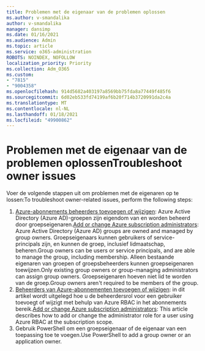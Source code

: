 ```yaml
---
title: Problemen met de eigenaar van de problemen oplossen
ms.author: v-smandalika
author: v-smandalika
manager: dansimp
ms.date: 01/16/2021
ms.audience: Admin
ms.topic: article
ms.service: o365-administration
ROBOTS: NOINDEX, NOFOLLOW
localization_priority: Priority
ms.collection: Adm_O365
ms.custom:
- "7815"
- "9004358"
ms.openlocfilehash: 914d5682a403197a8569bb75fda8a77449f485f6
ms.sourcegitcommit: 6d02eb533fd74199af6b20f714b3720991da2c4a
ms.translationtype: MT
ms.contentlocale: nl-NL
ms.lasthandoff: 01/18/2021
ms.locfileid: "49900862"
---
```

# <a name="troubleshoot-owner-issues"></a><span data-ttu-id="0e954-102">Problemen met de eigenaar van de problemen oplossen</span><span class="sxs-lookup"><span data-stu-id="0e954-102">Troubleshoot owner issues</span></span>

<span data-ttu-id="0e954-103">Voer de volgende stappen uit om problemen met de eigenaren op te lossen:</span><span class="sxs-lookup"><span data-stu-id="0e954-103">To troubleshoot owner-related issues, perform the following steps:</span></span>

1. <span data-ttu-id="0e954-104">[Azure-abonnements beheerders toevoegen of wijzigen](https://docs.microsoft.com/azure/active-directory/fundamentals/active-directory-accessmanagement-managing-group-owners): Azure Active Directory (Azure AD)-groepen zijn eigendom van en worden beheerd door groepseigenaren.</span><span class="sxs-lookup"><span data-stu-id="0e954-104">[Add or change Azure subscription administrators](https://docs.microsoft.com/azure/active-directory/fundamentals/active-directory-accessmanagement-managing-group-owners): Azure Active Directory (Azure AD) groups are owned and managed by group owners.</span></span> <span data-ttu-id="0e954-105">Groepseigenaars kunnen gebruikers of service-principals zijn, en kunnen de groep, inclusief lidmaatschap, beheren.</span><span class="sxs-lookup"><span data-stu-id="0e954-105">Group owners can be users or service principals, and are able to manage the group, including membership.</span></span> <span data-ttu-id="0e954-106">Alleen bestaande eigenaren van groepen of groepsbeheerders kunnen groepseigenaren toewijzen.</span><span class="sxs-lookup"><span data-stu-id="0e954-106">Only existing group owners or group-managing administrators can assign group owners.</span></span> <span data-ttu-id="0e954-107">Groepseigenaren hoeven niet lid te worden van de groep.</span><span class="sxs-lookup"><span data-stu-id="0e954-107">Group owners aren't required to be members of the group.</span></span>
2. <span data-ttu-id="0e954-108">[Beheerders van Azure-abonnementen toevoegen of wijzigen](https://docs.microsoft.com/azure/cost-management-billing/manage/add-change-subscription-administrator): in dit artikel wordt uitgelegd hoe u de beheerdersrol voor een gebruiker toevoegt of wijzigt met behulp van Azure RBAC in het abonnements bereik.</span><span class="sxs-lookup"><span data-stu-id="0e954-108">[Add or change Azure subscription administrators](https://docs.microsoft.com/azure/cost-management-billing/manage/add-change-subscription-administrator): This article describes how to add or change the administrator role for a user using Azure RBAC at the subscription scope.</span></span>
3. <span data-ttu-id="0e954-109">Gebruik PowerShell om een groepseigenaar of de eigenaar van een toepassing toe te voegen.</span><span class="sxs-lookup"><span data-stu-id="0e954-109">Use PowerShell to add a group owner or an application owner.</span></span>
